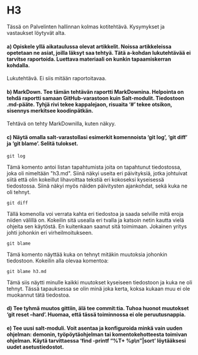 # H3

Tässä on Palvelinten hallinnan kolmas kotitehtävä. Kysymykset ja vastaukset löytyvät alta.

#### a) Opiskele yllä aikataulussa olevat artikkelit. Noissa artikkeleissa opetetaan ne asiat, joilla läksyt saa tehtyä. Tätä a-kohdan lukutehtävää ei tarvitse raportoida. Luettava materiaali on kunkin tapaamiskerran kohdalla.

Lukutehtävä. Ei siis mitään raportoitavaa.

#### b) MarkDown. Tee tämän tehtävän raportti MarkDownina. Helpointa on tehdä raportti samaan GitHub-varastoon kuin Salt-modulit. Tiedostoon .md-pääte. Tyhjä rivi tekee kappalejaon, risuaita ‘#’ tekee otsikon, sisennys merkitsee koodinpätkän.

Tehtävä on tehty MarkDownilla, kuten näkyy.

#### c) Näytä omalla salt-varastollasi esimerkit komennoista ‘git log’, ‘git diff’ ja ‘git blame’. Selitä tulokset.

    git log
Tämä komento antoi listan tapahtumista joita on tapahtunut tiedostossa, joka oli nimeltään "h3.md". Siinä näkyi useita eri päivityksiä, jotka johtuivat siitä että olin kokeillut lihavoittaa tekstiä eri kokoseksi kyseisessä tiedostossa. Siinä näkyi myös näiden päivitysten ajankohdat, sekä kuka ne oli tehnyt.
 
    git diff
Tällä komenolla voi verrata kahta eri tiedostoa ja saada selville mitä eroja niiden välillä on. Kokeilin sitä usealla eri tvalla ja katsoin netin kautta vielä ohjeita sen käytöstä. En kuitenkaan saanut sitä toimimaan. Jokainen yritys johti johonkin eri virheilmoitukseen.

    git blame
Tämä komento näyttää kuka on tehnyt mitäkin muutoksia johonkin tiedostoon. Kokeilin alla olevaa komentoa:
    
    git blame h3.md
Tämä siis näytti minulle kaikki muutokset kyseiseen tiedostoon ja kuka ne oli tehnyt. Tässä tapauksessa se olin minä joka kerta, koksa kukaan muu ei ole muokannut tätä tiedostoa.



#### d) Tee tyhmä muutos gittiin, älä tee commit:tia. Tuhoa huonot muutokset ‘git reset –hard’. Huomaa, että tässä toiminnossa ei ole peruutusnappia.




#### e) Tee uusi salt-moduli. Voit asentaa ja konfiguroida minkä vain uuden ohjelman: demonin, työpöytäohjelman tai komentokehotteesta toimivan ohjelman. Käytä tarvittaessa ‘find -printf “%T+ %p\n”|sort’ löytääksesi uudet asetustiedostot.
